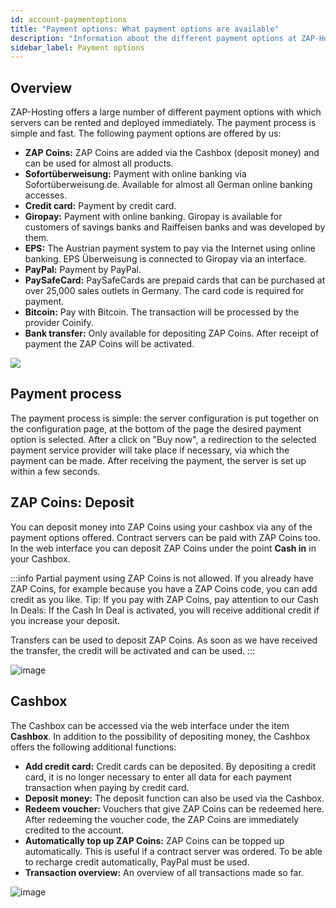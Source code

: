 ```yaml
---
id: account-paymentoptions
title: "Payment options: What payment options are available"
description: "Information about the different payment options at ZAP-Hosting PayPal, credit card, ZAP Coins and more - ZAP-Hosting.com documentation"
sidebar_label: Payment options
---
```


## Overview
ZAP-Hosting offers a large number of different payment options with which servers can be rented and deployed immediately. The payment process is simple and fast. The following payment options are offered by us:
*  **ZAP Coins:** ZAP Coins are added via the Cashbox (deposit money) and can be used for almost all products.
* **Sofortüberweisung:** Payment with online banking via Sofortüberweisung.de. Available for almost all German online banking accesses.
* **Credit card:** Payment by credit card.
* **Giropay:** Payment with online banking. Giropay is available for customers of savings banks and Raiffeisen banks and was developed by them.
* **EPS:** The Austrian payment system to pay via the Internet using online banking. EPS Überweisung is connected to Giropay via an interface.
* **PayPal:** Payment by PayPal.
* **PaySafeCard:** PaySafeCards are prepaid cards that can be purchased at over 25,000 sales outlets in Germany. The card code is required for payment.
* **Bitcoin:** Pay with Bitcoin. The transaction will be processed by the provider Coinify.
* **Bank transfer:** Only available for depositing ZAP Coins. After receipt of payment the ZAP Coins will be activated.

![](https://user-images.githubusercontent.com/61953937/159141611-341f5196-c480-488a-bd02-c620935154b1.png)


## Payment process
The payment process is simple: the server configuration is put together on the configuration page, at the bottom of the page the desired payment option is selected. After a click on "Buy now", a redirection to the selected payment service provider will take place if necessary, via which the payment can be made. After receiving the payment, the server is set up within a few seconds.

## ZAP Coins: Deposit
You can deposit money into ZAP Coins using your cashbox via any of the payment options offered. Contract servers can be paid with ZAP Coins too. In the web interface you can deposit ZAP Coins under the point **Cash in** in your Cashbox.

:::info
Partial payment using ZAP Coins is not allowed. If you already have ZAP Coins, for example because you have a ZAP Coins code, you can add credit as you like. Tip: If you pay with ZAP Coins, pay attention to our Cash In Deals: If the Cash In Deal is activated, you will receive additional credit if you increase your deposit.

Transfers can be used to deposit ZAP Coins. As soon as we have received the transfer, the credit will be activated and can be used.
:::

![image](https://user-images.githubusercontent.com/61953937/159141689-90e712e8-1a0d-41ad-a75b-ad067c7d8e68.png)

## Cashbox
The Cashbox can be accessed via the web interface under the item **Cashbox**. In addition to the possibility of depositing money, the Cashbox offers the following additional functions:
* **Add credit card:** Credit cards can be deposited. By depositing a credit card, it is no longer necessary to enter all data for each payment transaction when paying by credit card.
* **Deposit money:** The deposit function can also be used via the Cashbox.
* **Redeem voucher:** Vouchers that give ZAP Coins can be redeemed here. After redeeming the voucher code, the ZAP Coins are immediately credited to the account.
* **Automatically top up ZAP Coins:** ZAP Coins can be topped up automatically. This is useful if a contract server was ordered. To be able to recharge credit automatically, PayPal must be used.
* **Transaction overview:** An overview of all transactions made so far.


![image](https://user-images.githubusercontent.com/61953937/159141718-7036a1a1-3316-43f3-95e6-df0efb3172f8.png) 
